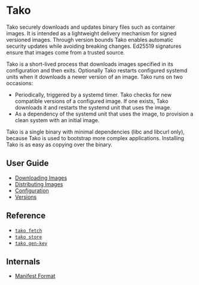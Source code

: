 # Tako

Tako securely downloads and updates binary files such as container images. It
is intended as a lightweight delivery mechanism for signed versioned images.
Through version bounds Tako enables automatic security updates while avoiding
breaking changes. Ed25519 signatures ensure that images come from a trusted
source.

Tako is a short-lived process that downloads images specified in its
configuration and then exits. Optionally Tako restarts configured systemd units
when it downloads a newer version of an image. Tako runs on two occasions:

 * Periodically, triggered by a systemd timer. Tako checks for new compatible
   versions of a configured image. If one exists, Tako downloads it and restarts
   the systemd unit that uses the image.
 * As a dependency of the systemd unit that uses the image, to provision a clean
   system with an initial image.

Tako is a single binary with minimal dependencies (libc and libcurl only),
because Tako is used to bootstrap more complex applications. Installing Tako is
as easy as copying over the binary.

## User Guide

 * [Downloading Images](downloading-images.md)
 * [Distributing Images](distributing-images.md)
 * [Configuration](configuration.md)
 * [Versions](versions.md)

## Reference

 * [`tako fetch`](tako-fetch.md)
 * [`tako store`](tako-store.md)
 * [`tako gen-key`](tako-gen-key.md)

## Internals

 * [Manifest Format](manifest-format.md)
